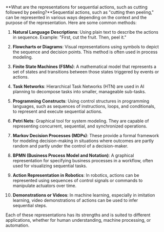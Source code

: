 **What are the representations for sequential actions, such as cutting followed by peeling?**Sequential actions, such as "cutting then peeling," can be represented in various ways depending on the context and the purpose of the representation. Here are some common methods:

1. **Natural Language Descriptions**: Using plain text to describe the actions in sequence. Example: "First, cut the fruit. Then, peel it."

2. **Flowcharts or Diagrams**: Visual representations using symbols to depict the sequence and decision points. This method is often used in process modeling.

3. **Finite State Machines (FSMs)**: A mathematical model that represents a set of states and transitions between those states triggered by events or actions.

4. **Task Networks**: Hierarchical Task Networks (HTN) are used in AI planning to decompose tasks into smaller, manageable sub-tasks.

5. **Programming Constructs**: Using control structures in programming languages, such as sequences of instructions, loops, and conditionals, to represent and execute sequential actions.

6. **Petri Nets**: Graphical tool for system modeling. They are capable of representing concurrent, sequential, and synchronized operations.

7. **Markov Decision Processes (MDPs)**: These provide a formal framework for modeling decision-making in situations where outcomes are partly random and partly under the control of a decision-maker.

8. **BPMN (Business Process Model and Notation)**: A graphical representation for specifying business processes in a workflow, often used for visualizing sequential tasks.

9. **Action Representation in Robotics**: In robotics, actions can be represented using sequences of control signals or commands to manipulate actuators over time.

10. **Demonstrations or Videos**: In machine learning, especially in imitation learning, video demonstrations of actions can be used to infer sequential steps.

Each of these representations has its strengths and is suited to different applications, whether for human understanding, machine processing, or automation.